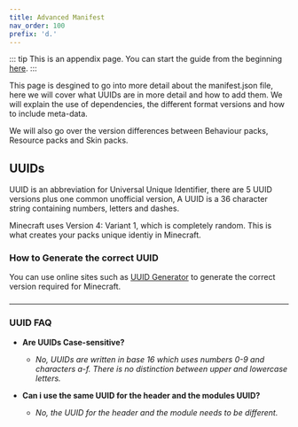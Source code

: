 ```yaml
---
title: Advanced Manifest
nav_order: 100
prefix: 'd.'
---
```


::: tip
This is an appendix page. You can start the guide from the beginning [here](/guide/index).
:::

This page is desgined to go into more detail about the manifest.json file, here we will cover what UUIDs are in more detail and how to add them. We will explain the use of dependencies, the different format versions and how to include meta-data.

We will also go over the version differences between Behaviour packs, Resource packs and Skin packs.

## UUIDs

UUID is an abbreviation for Universal Unique Identifier, there are 5 UUID versions plus one common unofficial version, A UUID is a 36 character string containing numbers, letters and dashes. 

Minecraft uses Version 4: Variant 1, which is completely random. This is what creates your packs unique identiy in Minecraft.

### How to Generate the correct UUID

You can use online sites such as [UUID Generator](https://www.uuidgenerator.net/version4/) to generate the correct version required for Minecraft.

### 

---
### UUID FAQ
* __Are UUIDs Case-sensitive?__
  * _No, UUIDs are written in base 16 which uses numbers 0-9 and characters a-f. There is no distinction between upper and lowercase letters._

* __Can i use the same UUID for the header and the modules UUID?__
  * _No, the UUID for the header and the module needs to be different._
